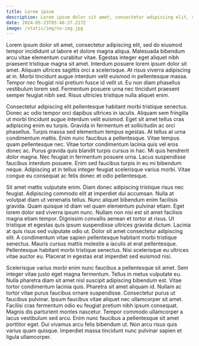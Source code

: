 ```yaml
---
title: Lorem ipsum
description: Lorem ipsum dolor sit amet, consectetur adipiscing elit, sed do eiusmod tempor incididunt ut labore et dolore magna aliqua. Malesuada bibendum arcu vitae elementum curabitur vitae.
date: 2024-05-23T05:46:27.217Z
image: /static/img/no-img.jpg
---
```


Lorem ipsum dolor sit amet, consectetur adipiscing elit, sed do eiusmod tempor incididunt ut labore et dolore magna aliqua. Malesuada bibendum arcu vitae elementum curabitur vitae. Egestas integer eget aliquet nibh praesent tristique magna sit amet. Interdum posuere lorem ipsum dolor sit amet. Aliquam ultrices sagittis orci a scelerisque. At risus viverra adipiscing at in. Morbi tincidunt augue interdum velit euismod in pellentesque massa. Tempor nec feugiat nisl pretium fusce id velit ut. Eu non diam phasellus vestibulum lorem sed. Fermentum posuere urna nec tincidunt praesent semper feugiat nibh sed. Risus ultricies tristique nulla aliquet enim.

Consectetur adipiscing elit pellentesque habitant morbi tristique senectus. Donec ac odio tempor orci dapibus ultrices in iaculis. Aliquam sem fringilla ut morbi tincidunt augue interdum velit euismod. Eget sit amet tellus cras adipiscing enim eu turpis. Gravida in fermentum et sollicitudin ac orci phasellus. Turpis massa sed elementum tempus egestas. At tellus at urna condimentum mattis. Enim nunc faucibus a pellentesque. Vitae tempus quam pellentesque nec. Vitae tortor condimentum lacinia quis vel eros donec ac. Purus gravida quis blandit turpis cursus in hac. Mi quis hendrerit dolor magna. Nec feugiat in fermentum posuere urna. Lacus suspendisse faucibus interdum posuere. Enim sed faucibus turpis in eu mi bibendum neque. Adipiscing at in tellus integer feugiat scelerisque varius morbi. Vitae congue eu consequat ac felis donec et odio pellentesque.

Sit amet mattis vulputate enim. Diam donec adipiscing tristique risus nec feugiat. Adipiscing commodo elit at imperdiet dui accumsan. Nulla at volutpat diam ut venenatis tellus. Nunc aliquet bibendum enim facilisis gravida. Quam quisque id diam vel quam elementum pulvinar etiam. Eget lorem dolor sed viverra ipsum nunc. Nullam non nisi est sit amet facilisis magna etiam tempor. Dignissim convallis aenean et tortor at risus. Ut tristique et egestas quis ipsum suspendisse ultrices gravida dictum. Lacinia at quis risus sed vulputate odio ut. Dolor sit amet consectetur adipiscing elit. A condimentum vitae sapien pellentesque habitant morbi tristique senectus. Mauris cursus mattis molestie a iaculis at erat pellentesque. Pellentesque habitant morbi tristique senectus. Nisi scelerisque eu ultrices vitae auctor eu. Placerat in egestas erat imperdiet sed euismod nisi.

Scelerisque varius morbi enim nunc faucibus a pellentesque sit amet. Sem integer vitae justo eget magna fermentum. Tellus in metus vulputate eu. Nulla pharetra diam sit amet nisl suscipit adipiscing bibendum est. Vitae tortor condimentum lacinia quis. Pharetra sit amet aliquam id. Nullam ac tortor vitae purus faucibus ornare suspendisse. Consectetur purus ut faucibus pulvinar. Ipsum faucibus vitae aliquet nec ullamcorper sit amet. Facilisi cras fermentum odio eu feugiat pretium nibh ipsum consequat. Magnis dis parturient montes nascetur. Tempor commodo ullamcorper a lacus vestibulum sed arcu. Enim nunc faucibus a pellentesque sit amet porttitor eget. Dui vivamus arcu felis bibendum ut. Non arcu risus quis varius quam quisque. Imperdiet massa tincidunt nunc pulvinar sapien et ligula ullamcorper.